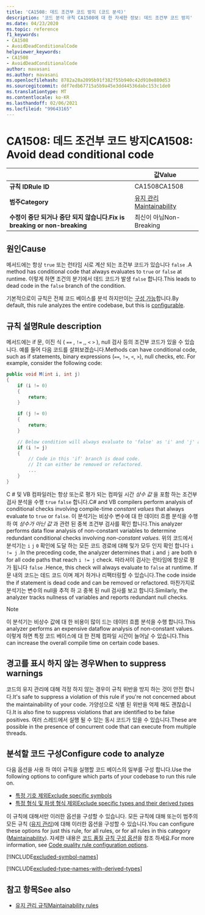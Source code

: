 ```yaml
---
title: 'CA1508: 데드 조건부 코드 방지 (코드 분석)'
description: '코드 분석 규칙 CA1508에 대 한 자세한 정보: 데드 조건부 코드 방지'
ms.date: 04/23/2020
ms.topic: reference
f1_keywords:
- CA1508
- AvoidDeadConditionalCode
helpviewer_keywords:
- CA1508
- AvoidDeadConditionalCode
author: mavasani
ms.author: mavasani
ms.openlocfilehash: 8782a28a2095b91f382f55b940c42d910e880d53
ms.sourcegitcommit: ddf7edb67715a5b9a45e3dd44536dabc153c1de0
ms.translationtype: MT
ms.contentlocale: ko-KR
ms.lasthandoff: 02/06/2021
ms.locfileid: "99643165"
---
```

# <a name="ca1508-avoid-dead-conditional-code"></a><span data-ttu-id="b48b6-103">CA1508: 데드 조건부 코드 방지</span><span class="sxs-lookup"><span data-stu-id="b48b6-103">CA1508: Avoid dead conditional code</span></span>

| | <span data-ttu-id="b48b6-104">값</span><span class="sxs-lookup"><span data-stu-id="b48b6-104">Value</span></span> |
|-|-|
| <span data-ttu-id="b48b6-105">**규칙 ID**</span><span class="sxs-lookup"><span data-stu-id="b48b6-105">**Rule ID**</span></span> |<span data-ttu-id="b48b6-106">CA1508</span><span class="sxs-lookup"><span data-stu-id="b48b6-106">CA1508</span></span>|
| <span data-ttu-id="b48b6-107">**범주**</span><span class="sxs-lookup"><span data-stu-id="b48b6-107">**Category**</span></span> |[<span data-ttu-id="b48b6-108">유지 관리</span><span class="sxs-lookup"><span data-stu-id="b48b6-108">Maintainability</span></span>](maintainability-warnings.md)|
| <span data-ttu-id="b48b6-109">**수정이 중단 되거나 중단 되지 않습니다.**</span><span class="sxs-lookup"><span data-stu-id="b48b6-109">**Fix is breaking or non-breaking**</span></span> |<span data-ttu-id="b48b6-110">최신이 아님</span><span class="sxs-lookup"><span data-stu-id="b48b6-110">Non-Breaking</span></span>|

## <a name="cause"></a><span data-ttu-id="b48b6-111">원인</span><span class="sxs-lookup"><span data-stu-id="b48b6-111">Cause</span></span>

<span data-ttu-id="b48b6-112">메서드에는 항상 `true` 또는 런타임 시로 계산 되는 조건부 코드가 있습니다 `false` .</span><span class="sxs-lookup"><span data-stu-id="b48b6-112">A method has conditional code that always evaluates to `true` or `false` at runtime.</span></span> <span data-ttu-id="b48b6-113">이렇게 하면 조건의 분기에서 데드 코드가 발생 `false` 합니다.</span><span class="sxs-lookup"><span data-stu-id="b48b6-113">This leads to dead code in the `false` branch of the condition.</span></span>

<span data-ttu-id="b48b6-114">기본적으로이 규칙은 전체 코드 베이스를 분석 하지만이는 [구성 가능](#configure-code-to-analyze)합니다.</span><span class="sxs-lookup"><span data-stu-id="b48b6-114">By default, this rule analyzes the entire codebase, but this is [configurable](#configure-code-to-analyze).</span></span>

## <a name="rule-description"></a><span data-ttu-id="b48b6-115">규칙 설명</span><span class="sxs-lookup"><span data-stu-id="b48b6-115">Rule description</span></span>

<span data-ttu-id="b48b6-116">메서드에는 if 문, 이진 식 ( `==` , `!=` ,, `<` `>` ), null 검사 등의 조건부 코드가 있을 수 있습니다. 예를 들어 다음 코드를 살펴보겠습니다.</span><span class="sxs-lookup"><span data-stu-id="b48b6-116">Methods can have conditional code, such as if statements, binary expressions (`==`, `!=`, `<`, `>`), null checks, etc. For example, consider the following code:</span></span>

```csharp
public void M(int i, int j)
{
    if (i != 0)
    {
        return;
    }

    if (j != 0)
    {
        return;
    }

    // Below condition will always evaluate to 'false' as 'i' and 'j' are both '0' here.
    if (i != j)
    {
        // Code in this 'if' branch is dead code.
        // It can either be removed or refactored.
        ...
    }
}
```

<span data-ttu-id="b48b6-117">C # 및 VB 컴파일러는 항상 또는로 평가 되는 컴파일 시간 _상수 값_ 을 포함 하는 조건부 검사 분석을 수행 `true` `false` 합니다.</span><span class="sxs-lookup"><span data-stu-id="b48b6-117">C# and VB compilers perform analysis of conditional checks involving compile-time _constant values_ that always evaluate to `true` or `false`.</span></span> <span data-ttu-id="b48b6-118">이 분석기는 비상수 변수에 대 한 데이터 흐름 분석을 수행 하 여 _상수가 아닌 값_ 과 관련 된 중복 조건부 검사를 확인 합니다.</span><span class="sxs-lookup"><span data-stu-id="b48b6-118">This analyzer performs data flow analysis of non-constant variables to determine redundant conditional checks involving _non-constant values_.</span></span> <span data-ttu-id="b48b6-119">위의 코드에서 분석기는 `i` `j` `0` 확인에 도달 하는 모든 코드 경로에 대해 및가 모두 인지 확인 합니다 `i != j` .</span><span class="sxs-lookup"><span data-stu-id="b48b6-119">In the preceding code, the analyzer determines that `i` and `j` are both `0` for all code paths that reach `i != j` check.</span></span> <span data-ttu-id="b48b6-120">따라서이 검사는 런타임에 항상로 평가 됩니다 `false` .</span><span class="sxs-lookup"><span data-stu-id="b48b6-120">Hence, this check will always evaluate to `false` at runtime.</span></span> <span data-ttu-id="b48b6-121">If 문 내의 코드는 데드 코드 이며 제거 하거나 리팩터링할 수 있습니다.</span><span class="sxs-lookup"><span data-stu-id="b48b6-121">The code inside the if statement is dead code and can be removed or refactored.</span></span> <span data-ttu-id="b48b6-122">마찬가지로 분석기는 변수의 null을 추적 하 고 중복 된 null 검사를 보고 합니다.</span><span class="sxs-lookup"><span data-stu-id="b48b6-122">Similarly, the analyzer tracks nullness of variables and reports redundant null checks.</span></span>

> [!NOTE]
> <span data-ttu-id="b48b6-123">이 분석기는 비상수 값에 대 한 비용이 많이 드는 데이터 흐름 분석을 수행 합니다.</span><span class="sxs-lookup"><span data-stu-id="b48b6-123">This analyzer performs an expensive dataflow analysis of non-constant values.</span></span> <span data-ttu-id="b48b6-124">이렇게 하면 특정 코드 베이스에 대 한 전체 컴파일 시간이 늘어날 수 있습니다.</span><span class="sxs-lookup"><span data-stu-id="b48b6-124">This can increase the overall compile time on certain code bases.</span></span>

## <a name="when-to-suppress-warnings"></a><span data-ttu-id="b48b6-125">경고를 표시 하지 않는 경우</span><span class="sxs-lookup"><span data-stu-id="b48b6-125">When to suppress warnings</span></span>

<span data-ttu-id="b48b6-126">코드의 유지 관리에 대해 걱정 하지 않는 경우이 규칙 위반을 방지 하는 것이 안전 합니다.</span><span class="sxs-lookup"><span data-stu-id="b48b6-126">It's safe to suppress a violation of this rule if you're not concerned about the maintainability of your code.</span></span> <span data-ttu-id="b48b6-127">가양성으로 식별 된 위반을 억제 해도 괜찮습니다.</span><span class="sxs-lookup"><span data-stu-id="b48b6-127">It is also fine to suppress violations that are identified to be false positives.</span></span> <span data-ttu-id="b48b6-128">여러 스레드에서 실행 될 수 있는 동시 코드가 있을 수 있습니다.</span><span class="sxs-lookup"><span data-stu-id="b48b6-128">These are possible in the presence of concurrent code that can execute from multiple threads.</span></span>

## <a name="configure-code-to-analyze"></a><span data-ttu-id="b48b6-129">분석할 코드 구성</span><span class="sxs-lookup"><span data-stu-id="b48b6-129">Configure code to analyze</span></span>

<span data-ttu-id="b48b6-130">다음 옵션을 사용 하 여이 규칙을 실행할 코드 베이스의 일부를 구성 합니다.</span><span class="sxs-lookup"><span data-stu-id="b48b6-130">Use the following options to configure which parts of your codebase to run this rule on.</span></span>

- [<span data-ttu-id="b48b6-131">특정 기호 제외</span><span class="sxs-lookup"><span data-stu-id="b48b6-131">Exclude specific symbols</span></span>](#exclude-specific-symbols)
- [<span data-ttu-id="b48b6-132">특정 형식 및 파생 형식 제외</span><span class="sxs-lookup"><span data-stu-id="b48b6-132">Exclude specific types and their derived types</span></span>](#exclude-specific-types-and-their-derived-types)

<span data-ttu-id="b48b6-133">이 규칙에 대해서만 이러한 옵션을 구성할 수 있습니다. 모든 규칙에 대해 또는이 범주의 모든 규칙 ([유지 관리](maintainability-warnings.md))에 대해 이러한 옵션을 구성할 수 있습니다.</span><span class="sxs-lookup"><span data-stu-id="b48b6-133">You can configure these options for just this rule, for all rules, or for all rules in this category ([Maintainability](maintainability-warnings.md)).</span></span> <span data-ttu-id="b48b6-134">자세한 내용은 [코드 품질 규칙 구성 옵션](../code-quality-rule-options.md)을 참조 하세요.</span><span class="sxs-lookup"><span data-stu-id="b48b6-134">For more information, see [Code quality rule configuration options](../code-quality-rule-options.md).</span></span>

[!INCLUDE[excluded-symbol-names](~/includes/code-analysis/excluded-symbol-names.md)]

[!INCLUDE[excluded-type-names-with-derived-types](~/includes/code-analysis/excluded-type-names-with-derived-types.md)]

## <a name="see-also"></a><span data-ttu-id="b48b6-135">참고 항목</span><span class="sxs-lookup"><span data-stu-id="b48b6-135">See also</span></span>

- [<span data-ttu-id="b48b6-136">유지 관리 규칙</span><span class="sxs-lookup"><span data-stu-id="b48b6-136">Maintainability rules</span></span>](maintainability-warnings.md)
